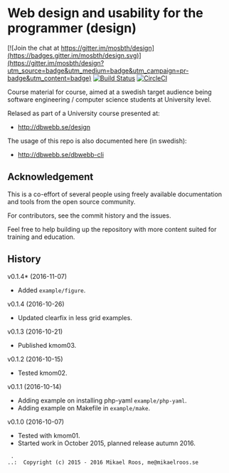 Web design and usability for the programmer (design)
===================

[![Join the chat at https://gitter.im/mosbth/design](https://badges.gitter.im/mosbth/design.svg)](https://gitter.im/mosbth/design?utm_source=badge&utm_medium=badge&utm_campaign=pr-badge&utm_content=badge)
[![Build Status](https://travis-ci.org/dbwebb-se/design.svg?branch=master)](https://travis-ci.org/dbwebb-se/design)
[![CircleCI](https://circleci.com/gh/dbwebb-se/design.svg?style=svg)](https://circleci.com/gh/dbwebb-se/design)

Course material for course, aimed at a swedish target audience being software engineering / computer science students at University level. 

Relased as part of a University course presented at:

* http://dbwebb.se/design

The usage of this repo is also documented here (in swedish):

* http://dbwebb.se/dbwebb-cli




Acknowledgement
-------------------

This is a co-effort of several people using freely available documentation and tools from the open source community. 

For contributors, see the commit history and the issues.

Feel free to help building up the repository with more content suited for training and education.



History
-------------------

v0.1.4* (2016-11-07)

* Added `example/figure`.


v0.1.4 (2016-10-26)

* Updated clearfix in less grid examples.


v0.1.3 (2016-10-21)

* Published kmom03.


v0.1.2 (2016-10-15)

* Tested kmom02.


v0.1.1 (2016-10-14)

* Adding example on installing php-yaml `example/php-yaml`.
* Adding example on Makefile in `example/make`.


v0.1.0 (2016-10-07)

* Tested with kmom01.
* Started work in October 2015, planned release autumn 2016.



```                                                            
 .                                                             
..:  Copyright (c) 2015 - 2016 Mikael Roos, me@mikaelroos.se   
```                                                            
